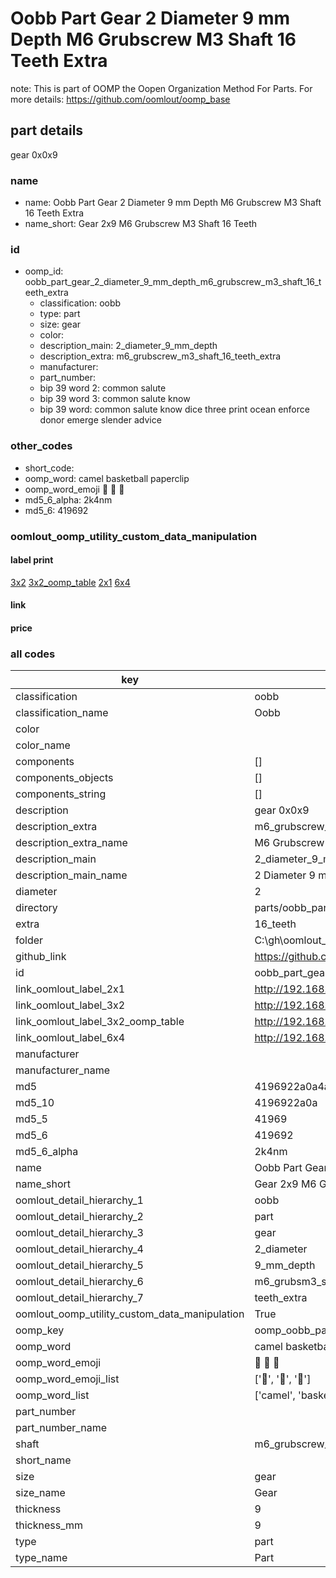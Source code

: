 # Oobb Part Gear 2 Diameter 9 mm Depth M6 Grubscrew M3 Shaft 16 Teeth Extra  

note: This is part of OOMP the Oopen Organization Method For Parts. For more details: https://github.com/oomlout/oomp_base

##  part details
  



gear 0x0x9



### name
* name: Oobb Part Gear 2 Diameter 9 mm Depth M6 Grubscrew M3 Shaft 16 Teeth Extra
* name_short: Gear 2x9 M6 Grubscrew M3 Shaft 16 Teeth
### id
* oomp_id: oobb_part_gear_2_diameter_9_mm_depth_m6_grubscrew_m3_shaft_16_teeth_extra
  * classification: oobb
  * type: part
  * size: gear
  * color: 
  * description_main: 2_diameter_9_mm_depth
  * description_extra: m6_grubscrew_m3_shaft_16_teeth_extra
  * manufacturer: 
  * part_number: 
  * bip 39 word 2: common salute
  * bip 39 word 3: common salute know
  * bip 39 word: common salute know dice three print ocean enforce donor emerge slender advice

### other_codes
* short_code: 
* oomp_word: camel basketball paperclip
* oomp_word_emoji :camel: :basketball: :paperclip:
* md5_6_alpha: 2k4nm
* md5_6: 419692






### oomlout_oomp_utility_custom_data_manipulation
#### label print
[3x2](http://192.168.1.245:1112/?label=oomp%202k4nm)
[3x2_oomp_table](http://192.168.1.108:1112/?label=oomp%202k4nm)
[2x1](http://192.168.1.242:1112/?label=oomp%202k4nm)
[6x4](http://192.168.1.55:1112/?label=oomp%202k4nm)    

#### link

                              

#### price







### all codes 
| key | value |  
| --- | --- |  
| classification | oobb |  
| classification_name | Oobb |  
| color |  |  
| color_name |  |  
| components | [] |  
| components_objects | [] |  
| components_string | [] |  
| description | gear 0x0x9 |  
| description_extra | m6_grubscrew_m3_shaft_16_teeth_extra |  
| description_extra_name | M6 Grubscrew M3 Shaft 16 Teeth Extra |  
| description_main | 2_diameter_9_mm_depth |  
| description_main_name | 2 Diameter 9 mm Depth |  
| diameter | 2 |  
| directory | parts/oobb_part_gear_2_diameter_9_mm_depth_m6_grubscrew_m3_shaft_16_teeth_extra |  
| extra | 16_teeth |  
| folder | C:\gh\oomlout_oobb_version_4_generated_parts\things\oobb_part_gear_2_diameter_9_mm_depth_m6_grubscrew_m3_shaft_16_teeth_extra |  
| github_link | https://github.com/oomlout/oomlout_oomp_part_src/tree/main/parts/oobb_part_gear_2_diameter_9_mm_depth_m6_grubscrew_m3_shaft_16_teeth_extra |  
| id | oobb_part_gear_2_diameter_9_mm_depth_m6_grubscrew_m3_shaft_16_teeth_extra |  
| link_oomlout_label_2x1 | http://192.168.1.242:1112/?label=oomp%202k4nm |  
| link_oomlout_label_3x2 | http://192.168.1.245:1112/?label=oomp%202k4nm |  
| link_oomlout_label_3x2_oomp_table | http://192.168.1.108:1112/?label=oomp%202k4nm |  
| link_oomlout_label_6x4 | http://192.168.1.55:1112/?label=oomp%202k4nm |  
| manufacturer |  |  
| manufacturer_name |  |  
| md5 | 4196922a0a4a331eab7083d6f7efb173 |  
| md5_10 | 4196922a0a |  
| md5_5 | 41969 |  
| md5_6 | 419692 |  
| md5_6_alpha | 2k4nm |  
| name | Oobb Part Gear 2 Diameter 9 mm Depth M6 Grubscrew M3 Shaft 16 Teeth Extra |  
| name_short | Gear 2x9 M6 Grubscrew M3 Shaft 16 Teeth |  
| oomlout_detail_hierarchy_1 | oobb |  
| oomlout_detail_hierarchy_2 | part |  
| oomlout_detail_hierarchy_3 | gear |  
| oomlout_detail_hierarchy_4 | 2_diameter |  
| oomlout_detail_hierarchy_5 | 9_mm_depth |  
| oomlout_detail_hierarchy_6 | m6_grubsm3_shaft_16 |  
| oomlout_detail_hierarchy_7 | teeth_extra |  
| oomlout_oomp_utility_custom_data_manipulation | True |  
| oomp_key | oomp_oobb_part_gear_2_diameter_9_mm_depth_m6_grubscrew_m3_shaft_16_teeth_extra |  
| oomp_word | camel basketball paperclip |  
| oomp_word_emoji | :camel: :basketball: :paperclip: |  
| oomp_word_emoji_list | [':camel:', ':basketball:', ':paperclip:'] |  
| oomp_word_list | ['camel', 'basketball', 'paperclip'] |  
| part_number |  |  
| part_number_name |  |  
| shaft | m6_grubscrew_m3 |  
| short_name |  |  
| size | gear |  
| size_name | Gear |  
| thickness | 9 |  
| thickness_mm | 9 |  
| type | part |  
| type_name | Part |  
